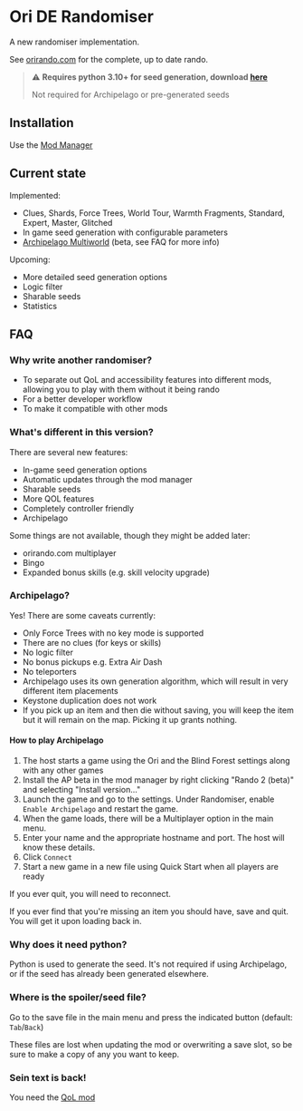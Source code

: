 # Ori DE Randomiser

A new randomiser implementation.

See [orirando.com](https://orirando.com) for the complete, up to date rando.

> :warning: **Requires python 3.10+ for seed generation, download [here](https://www.python.org/downloads/)**
>
> Not required for Archipelago or pre-generated seeds

## Installation

Use the [Mod Manager](https://github.com/Kirefel/bf-mod-manager)

## Current state

Implemented:

* Clues, Shards, Force Trees, World Tour, Warmth Fragments, Standard, Expert, Master, Glitched
* In game seed generation with configurable parameters
* [Archipelago Multiworld](https://archipelago.gg/) (beta, see FAQ for more info)

Upcoming:

* More detailed seed generation options
* Logic filter
* Sharable seeds
* Statistics

## FAQ

### Why write another randomiser?

* To separate out QoL and accessibility features into different mods, allowing you to play with them without it being rando
* For a better developer workflow
* To make it compatible with other mods

### What's different in this version?

There are several new features:

* In-game seed generation options
* Automatic updates through the mod manager
* Sharable seeds
* More QOL features
* Completely controller friendly
* Archipelago

Some things are not available, though they might be added later:

* orirando.com multiplayer
* Bingo
* Expanded bonus skills (e.g. skill velocity upgrade)

### Archipelago?

Yes! There are some caveats currently:

* Only Force Trees with no key mode is supported
* There are no clues (for keys or skills)
* No logic filter
* No bonus pickups e.g. Extra Air Dash
* No teleporters
* Archipelago uses its own generation algorithm, which will result in very different item placements
* Keystone duplication does not work
* If you pick up an item and then die without saving, you will keep the item but it will remain on the map. Picking it up grants nothing.

#### **How to play Archipelago**

1. The host starts a game using the Ori and the Blind Forest settings along with any other games
1. Install the AP beta in the mod manager by right clicking "Rando 2 (beta)" and selecting "Install version..."
1. Launch the game and go to the settings. Under Randomiser, enable `Enable Archipelago` and restart the game.
1. When the game loads, there will be a Multiplayer option in the main menu.
1. Enter your name and the appropriate hostname and port. The host will know these details.
1. Click `Connect`
1. Start a new game in a new file using Quick Start when all players are ready

If you ever quit, you will need to reconnect.

If you ever find that you're missing an item you should have, save and quit. You will get it upon loading back in.

### Why does it need python?

Python is used to generate the seed. It's not required if using Archipelago, or if the seed has already been generated elsewhere.

### Where is the spoiler/seed file?

Go to the save file in the main menu and press the indicated button (default: `Tab`/`Back`)

These files are lost when updating the mod or overwriting a save slot, so be sure to make a copy of any you want to keep.

### Sein text is back!

You need the [QoL mod](https://github.com/Kirefel/OriDeQol)
